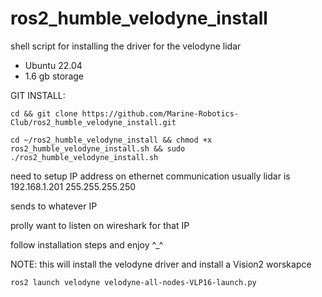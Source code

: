 # ros2_humble_velodyne_install
shell script for installing the driver for the velodyne lidar 

- Ubuntu 22.04
- 1.6 gb storage

GIT INSTALL:
```
cd && git clone https://github.com/Marine-Robotics-Club/ros2_humble_velodyne_install.git
```
```
cd ~/ros2_humble_velodyne_install && chmod +x ros2_humble_velodyne_install.sh && sudo ./ros2_humble_velodyne_install.sh
```


need to setup IP address on ethernet communication usually lidar is 192.168.1.201 255.255.255.250

sends to whatever IP

prolly want to listen on wireshark for that IP 

follow installation steps and enjoy ^_^

NOTE: this will install the velodyne driver and install a Vision2 worskapce 

```
ros2 launch velodyne velodyne-all-nodes-VLP16-launch.py
```


